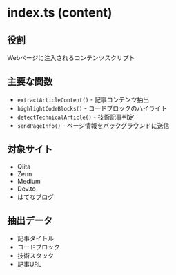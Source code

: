 # index.ts (content)

## 役割
Webページに注入されるコンテンツスクリプト

## 主要な関数
- `extractArticleContent()` - 記事コンテンツ抽出
- `highlightCodeBlocks()` - コードブロックのハイライト
- `detectTechnicalArticle()` - 技術記事判定
- `sendPageInfo()` - ページ情報をバックグラウンドに送信

## 対象サイト
- Qiita
- Zenn
- Medium
- Dev.to
- はてなブログ

## 抽出データ
- 記事タイトル
- コードブロック
- 技術スタック
- 記事URL